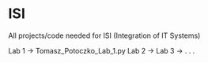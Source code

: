 # ISI
All projects/code needed for ISI (Integration of IT Systems)

Lab 1 -> Tomasz_Potoczko_Lab_1.py
Lab 2 -> 
Lab 3 -> 
    .
    .
    .
